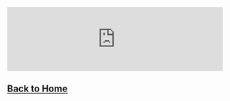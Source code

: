 <iframe src="https://docs.google.com/forms/d/e/1FAIpQLSd6GJvJ0PFQs6O3i7N_V18wQ4N-m2IUxoRtJJXX4h4p57TvoQ/viewform?embedded=true" width="100%" height="same-as-width" frameborder="0" marginheight="0" marginwidth="0">Loading...</iframe>

## [Back to Home](https://skiptheboringstuff.com)

